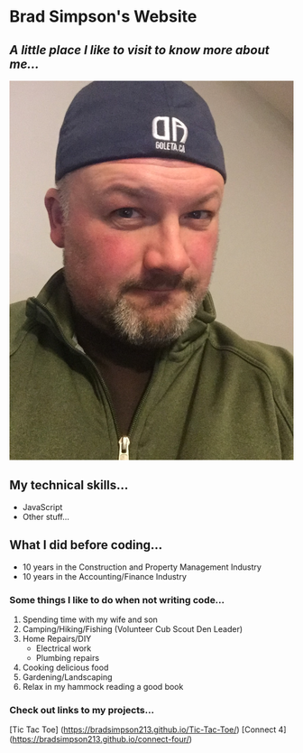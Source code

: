 # Brad Simpson's Website

## *A little place I like to visit to know more about me...*

![photo of me](https://github.com/bradsimpson213/My-Website/blob/master/headshot.png "This is me")

## My technical skills...
* JavaScript
* Other stuff...

## What I did before coding...
* 10 years in the Construction and Property Management Industry
* 10 years in the Accounting/Finance Industry



### Some things I like to do when not writing code...
1. Spending time with my wife and son
2. Camping/Hiking/Fishing (Volunteer Cub Scout Den Leader)
3. Home Repairs/DIY
    * Electrical work
    * Plumbing repairs
4. Cooking delicious food 
5. Gardening/Landscaping
6. Relax in my hammock reading a good book

### Check out links to my projects...
[Tic Tac Toe] (https://bradsimpson213.github.io/Tic-Tac-Toe/)
[Connect 4] (https://bradsimpson213.github.io/connect-four/)






